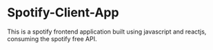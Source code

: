 # Spotify-Client-App
This is a spotify frontend application built using javascript and reactjs, consuming the spotify free API.

